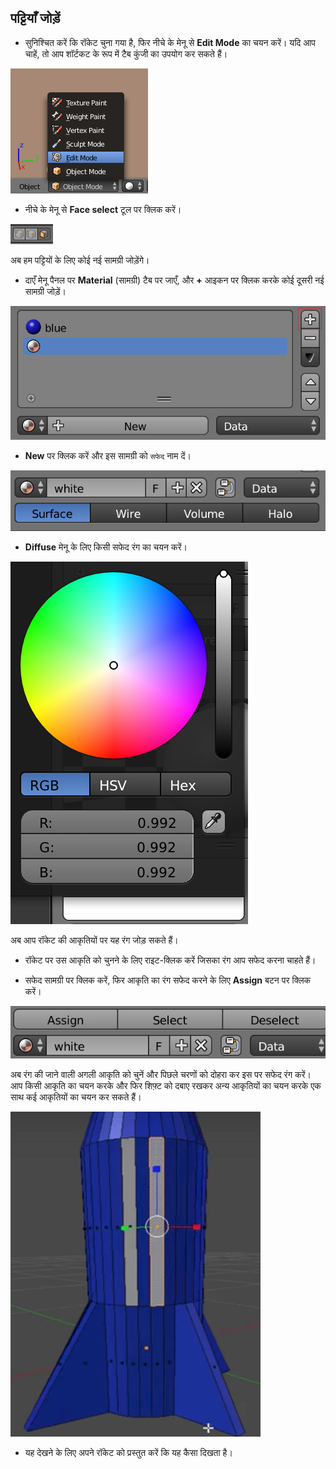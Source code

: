 ## पट्टियाँ जोड़ें

+ सुनिश्चित करें कि रॉकेट चुना गया है, फिर नीचे के मेनू से **Edit Mode** का चयन करें। यदि आप चाहें, तो आप शॉर्टकट के रूप में <kbd>टैब</kbd> कुंजी का उपयोग कर सकते हैं।

![संपादन मोड](images/edit-mode.png)

+ नीचे के मेनू से **Face select** टूल पर क्लिक करें।

![आकृति टूल](images/blender-face-tool.png)

अब हम पट्टियों के लिए कोई नई सामग्री जोड़ेंगे।

+ दाएँ मेनू पैनल पर **Material** (सामग्री) टैब पर जाएँ, और **+** आइकन पर क्लिक करके कोई दूसरी नई सामग्री जोड़ें।

![कोई दूसरी सामग्री जोड़ें](images/blender-add-material-plus-button.png)

+ **New** पर क्लिक करें और इस सामग्री को `सफेद` नाम दें।

![सामग्री का कोई नाम रखें](images/blender-name2-material.png)

+ **Diffuse** मेनू के लिए किसी सफेद रंग का चयन करें।

![सफेद रंग का चयन करें](images/blender-white-material.png)

अब आप रॉकेट की आकृतियों पर यह रंग जोड़ सकते हैं।

+ रॉकेट पर उस आकृति को चुनने के लिए राइट-क्लिक करें जिसका रंग आप सफेद करना चाहते हैं।

+ सफेद सामग्री पर क्लिक करें, फिर आकृति का रंग सफेद करने के लिए **Assign** बटन पर क्लिक करें।

![सामग्री निर्धारित करें](images/blender-material-assign.png)

अब रंग की जाने वाली अगली आकृति को चुनें और पिछले चरणों को दोहरा कर इस पर सफेद रंग करें। आप किसी आकृति का चयन करके और फिर <kbd>शिफ़्ट</kbd> को दबाए रखकर अन्य आकृतियों का चयन करके एक साथ कई आकृतियों का चयन कर सकते हैं।

![पट्टियों को रंग करें](images/blender-rocket-2-faces-white.png)

+ यह देखने के लिए अपने रॉकेट को प्रस्तुत करें कि यह कैसा दिखता है।